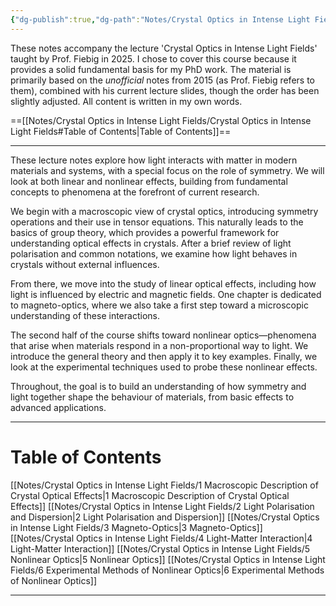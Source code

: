 ```yaml
---
{"dg-publish":true,"dg-path":"Notes/Crystal Optics in Intense Light Fields","permalink":"/notes/crystal-optics-in-intense-light-fields/","dgShowBacklinks":"false","dgShowLocalGraph":true,"dgShowInlineTitle":true,"dgShowToc":"false","updated":"2025-06-01T17:49:11.000+02:00"}
---
```


These notes accompany the lecture 'Crystal Optics in Intense Light Fields' taught by Prof. Fiebig in 2025. I chose to cover this course because it provides a solid fundamental basis for my PhD work. The material is primarily based on the _unofficial_ notes from 2015 (as Prof. Fiebig refers to them), combined with his current lecture slides, though the order has been slightly adjusted. All content is written in my own words.
 
==[[Notes/Crystal Optics in Intense Light Fields/Crystal Optics in Intense Light Fields#Table of Contents\|Table of Contents]]==

---
These lecture notes explore how light interacts with matter in modern materials and systems, with a special focus on the role of symmetry. We will look at both linear and nonlinear effects, building from fundamental concepts to phenomena at the forefront of current research.

We begin with a macroscopic view of crystal optics, introducing symmetry operations and their use in tensor equations. This naturally leads to the basics of group theory, which provides a powerful framework for understanding optical effects in crystals. After a brief review of light polarisation and common notations, we examine how light behaves in crystals without external influences.

From there, we move into the study of linear optical effects, including how light is influenced by electric and magnetic fields. One chapter is dedicated to magneto-optics, where we also take a first step toward a microscopic understanding of these interactions.

The second half of the course shifts toward nonlinear optics—phenomena that arise when materials respond in a non-proportional way to light. We introduce the general theory and then apply it to key examples. Finally, we look at the experimental techniques used to probe these nonlinear effects.

Throughout, the goal is to build an understanding of how symmetry and light together shape the behaviour of materials, from basic effects to advanced applications.

---
# Table of Contents
[[Notes/Crystal Optics in Intense Light Fields/1 Macroscopic Description of Crystal Optical Effects\|1 Macroscopic Description of Crystal Optical Effects]]
[[Notes/Crystal Optics in Intense Light Fields/2 Light Polarisation and Dispersion\|2 Light Polarisation and Dispersion]]
[[Notes/Crystal Optics in Intense Light Fields/3 Magneto-Optics\|3 Magneto-Optics]]
[[Notes/Crystal Optics in Intense Light Fields/4 Light-Matter Interaction\|4 Light-Matter Interaction]]
[[Notes/Crystal Optics in Intense Light Fields/5 Nonlinear Optics\|5 Nonlinear Optics]]
[[Notes/Crystal Optics in Intense Light Fields/6 Experimental Methods of Nonlinear Optics\|6 Experimental Methods of Nonlinear Optics]]

---